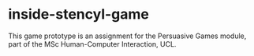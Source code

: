# inside-stencyl-game
This game prototype is an assignment for the Persuasive Games module, part of the MSc Human-Computer Interaction, UCL.
